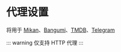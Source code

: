 # 代理设置

将用于 [Mikan](https://mikanani.me/)、[Bangumi](https://bgm.tv/)、[TMDB](https://www.themoviedb.org/)、[Telegram](https://telegram.org/)

::: warning
仅支持 HTTP 代理
:::